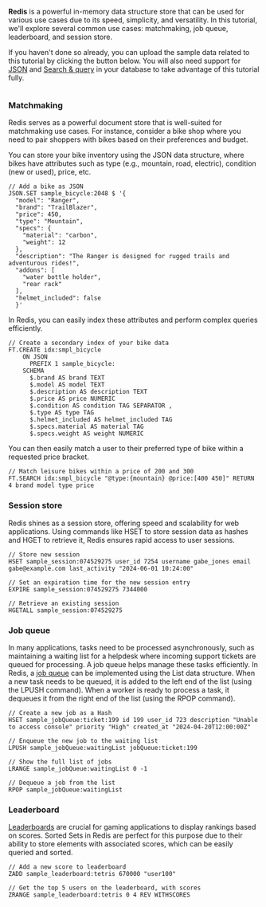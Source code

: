 **Redis** is a powerful in-memory data structure store that can be used for various use cases due to its speed, simplicity, and versatility. In this tutorial, we'll explore several common use cases: matchmaking, job queue, leaderboard, and session store.

If you haven't done so already, you can upload the sample data related to this tutorial by clicking the button below. You will also need support for [JSON](https://redis.io/docs/latest/develop/data-types/json/) and [Search & query](https://redis.io/docs/latest/develop/interact/search-and-query/) in your database to take advantage of this tutorial fully.

```redis-upload:[/uc/sample_data.txt] Upload Sample Data
```

### Matchmaking

Redis serves as a powerful document store that is well-suited for matchmaking use cases. For instance, consider a bike shop where you need to pair shoppers with bikes based on their preferences and budget.

You can store your bike inventory using the JSON data structure, where bikes have attributes such as type (e.g., mountain, road, electric), condition (new or used), price, etc. 

```redis:[run_confirmation=true] Add a bike as JSON
// Add a bike as JSON
JSON.SET sample_bicycle:2048 $ '{
  "model": "Ranger",
  "brand": "TrailBlazer",
  "price": 450,
  "type": "Mountain",
  "specs": {
    "material": "carbon",
    "weight": 12
  },
  "description": "The Ranger is designed for rugged trails and adventurous rides!",
  "addons": [
    "water bottle holder",
    "rear rack"
  ],
  "helmet_included": false
  }'
```

In Redis, you can easily index these attributes and perform complex queries efficiently.

```redis:[run_confirmation=true] Create a bike index
// Create a secondary index of your bike data
FT.CREATE idx:smpl_bicycle
    ON JSON 
      PREFIX 1 sample_bicycle: 
    SCHEMA 
      $.brand AS brand TEXT
      $.model AS model TEXT  
      $.description AS description TEXT
      $.price AS price NUMERIC 
      $.condition AS condition TAG SEPARATOR , 
      $.type AS type TAG 
      $.helmet_included AS helmet_included TAG 
      $.specs.material AS material TAG 
      $.specs.weight AS weight NUMERIC
```

You can then easily match a user to their preferred type of bike within a requested price bracket.

```redis:[run_confirmation=true] Search for a match
// Match leisure bikes within a price of 200 and 300
FT.SEARCH idx:smpl_bicycle "@type:{mountain} @price:[400 450]" RETURN 4 brand model type price
```

### Session store

Redis shines as a session store, offering speed and scalability for web applications. Using commands like HSET to store session data as hashes and HGET to retrieve it, Redis ensures rapid access to user sessions.

```redis:[run_confirmation=true] Create a session hash with expiration
// Store new session
HSET sample_session:074529275 user_id 7254 username gabe_jones email gabe@example.com last_activity "2024-06-01 10:24:00"

// Set an expiration time for the new session entry
EXPIRE sample_session:074529275 7344000
```

```redis:[run_confirmation=true] Retrieve a session
// Retrieve an existing session
HGETALL sample_session:074529275
```

### Job queue

In many applications, tasks need to be processed asynchronously, such as maintaining a waiting list for a helpdesk where incoming support tickets are queued for processing. A job queue helps manage these tasks efficiently. In Redis, a [job queue](https://redis.io/glossary/redis-queue/) can be implemented using the List data structure. When a new task needs to be queued, it is added to the left end of the list (using the LPUSH command). When a worker is ready to process a task, it dequeues it from the right end of the list (using the RPOP command). 


```redis:[run_confirmation=true] Create a job ticket
// Create a new job as a Hash
HSET sample_jobQueue:ticket:199 id 199 user_id 723 description "Unable to access console" priority "High" created_at "2024-04-20T12:00:00Z"
```
```redis:[run_confirmation=true] Enqueue job
// Enqueue the new job to the waiting list
LPUSH sample_jobQueue:waitingList jobQueue:ticket:199
```
```redis:[run_confirmation=true] Show all jobs
// Show the full list of jobs
LRANGE sample_jobQueue:waitingList 0 -1
```
```redis:[run_confirmation=true] Dequeue a job
// Dequeue a job from the list
RPOP sample_jobQueue:waitingList
```

### Leaderboard

[Leaderboards](https://redis.io/solutions/leaderboards/) are crucial for gaming applications to display rankings based on scores. Sorted Sets in Redis are perfect for this purpose due to their ability to store elements with associated scores, which can be easily queried and sorted.

```redis:[run_confirmation=true] Create a leaderboard score
// Add a new score to leaderboard
ZADD sample_leaderboard:tetris 670000 "user100"
```

```redis:[run_confirmation=true] Get users with scores
// Get the top 5 users on the leaderboard, with scores
ZRANGE sample_leaderboard:tetris 0 4 REV WITHSCORES
```
